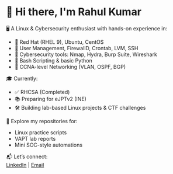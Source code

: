 # 👋 Hi there, I'm Rahul Kumar

🖥️ A Linux & Cybersecurity enthusiast with hands-on experience in:

- 🔧 Red Hat (RHEL 9), Ubuntu, CentOS  
- 🧱 User Management, FirewallD, Crontab, LVM, SSH  
- 🔐 Cybersecurity tools: Nmap, Hydra, Burp Suite, Wireshark  
- 📜 Bash Scripting & basic Python  
- 📡 CCNA-level Networking (VLAN, OSPF, BGP)

🎓 Currently:
- ✅ RHCSA (Completed)
- 📚 Preparing for eJPTv2 (INE)
- 🛠️ Building lab-based Linux projects & CTF challenges

📂 Explore my repositories for:
- Linux practice scripts  
- VAPT lab reports  
- Mini SOC-style automations

📬 Let’s connect:  
[LinkedIn](https://www.linkedin.com/in/er-rahulkumar/) | [Email](mailto:rahulraj.notify@gmail.com)


